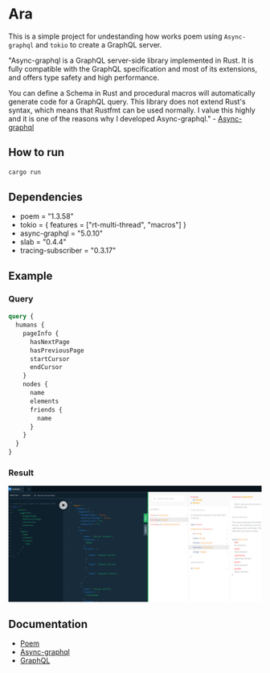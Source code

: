 # Ara

This is a simple project for undestanding how works poem using `Async-graphql` and `tokio` to create a GraphQL server.

"Async-graphql is a GraphQL server-side library implemented in Rust. It is fully compatible with the GraphQL specification and most of its extensions, and offers type safety and high performance.

You can define a Schema in Rust and procedural macros will automatically generate code for a GraphQL query. This library does not extend Rust's syntax, which means that Rustfmt can be used normally. I value this highly and it is one of the reasons why I developed Async-graphql." - [Async-graphql](https://async-graphql.github.io/async-graphql/en/)

## How to run

```bash
cargo run
```

## Dependencies

- poem = "1.3.58"
- tokio = { features = ["rt-multi-thread", "macros"] }
- async-graphql = "5.0.10"
- slab = "0.4.4"
- tracing-subscriber = "0.3.17"

## Example

### Query

```graphql
query {
  humans {
    pageInfo {
      hasNextPage
      hasPreviousPage
      startCursor
      endCursor
    }
    nodes {
      name
      elements
      friends {
        name
      }
    }
  }
}
```

### Result

![Alt text](image.png)

## Documentation

- [Poem](https://poem.rs/)
- [Async-graphql](https://async-graphql.github.io/async-graphql/en/)
- [GraphQL](https://graphql.org/)
